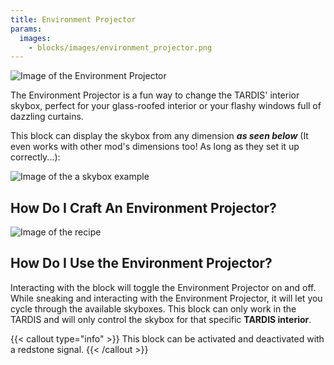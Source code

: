 ```yaml
---
title: Environment Projector
params:
  images:
    - blocks/images/environment_projector.png
---
```


![Image of the Environment Projector](./images/environment_projector.png)

The Environment Projector is a fun way to change the TARDIS' interior skybox, perfect for your glass-roofed interior or your flashy windows full of dazzling curtains.

This block can display the skybox from any dimension *****as seen below***** (It even works with other mod's dimensions too! As long as they set it up correctly...):

![Image of the a skybox example](./images/environment_projector/env_space.png)

## How Do I Craft An Environment Projector?

![Image of the recipe](./images/environment_projector/recipe.png)

## How Do I Use the Environment Projector?

Interacting with the block will toggle the Environment Projector on and off. While sneaking and interacting with the Environment Projector, it will let you cycle through the available skyboxes. This block can only work in the TARDIS and will only control the skybox for that specific **TARDIS interior**.

{{< callout type="info" >}}
  This block can be activated and deactivated with a redstone signal.
{{< /callout >}}